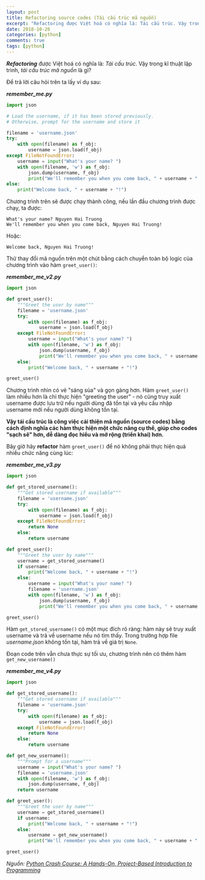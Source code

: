 ```yaml
---
layout: post
title: Refactoring source codes (Tái cấu trúc mã nguồn)
excerpt: "Refactoring được Việt hoá có nghĩa là: Tái cấu trúc. Vậy trong kĩ thuật lập trình, tái cấu trúc mã nguồn là gì?  "
date: 2018-10-26
categories: [python]
comments: true
tags: [python]
---
```


***Refactoring*** được Việt hoá có nghĩa là: *Tái cấu trúc*. Vậy trong kĩ thuật lập trình, *tái cấu trúc mã nguồn* là gì?  

Để trả lời câu hỏi trên ta lấy ví dụ sau:

***remember_me.py***
```python
import json

# Load the username, if it has been stored previously.
# Otherwise, prompt for the username and store it

filename = 'username.json'
try:
	with open(filename) as f_obj:
		username = json.load(f_obj)
except FileNotFoundError:
	username = input("What's your name? ")
	with open(filename, 'w') as f_obj:
		json.dump(username, f_obj)
		print("We'll remember you when you come back, " + username + "!")
else:
	print("Welcome back, " + username + "!")
```
Chương trình trên sẽ được chạy thành công, nếu lần đầu chương trình được chạy, ta được:
```
What's your name? Nguyen Hai Truong
We'll remember you when you come back, Nguyen Hai Truong!
```
Hoặc:
```
Welcome back, Nguyen Hai Truong!
```
Thử thay đổi mã nguồn trên một chút bằng cách chuyển toàn bộ logic của chương trình vào hàm `greet_user()`:

***remember_me_v2.py***
```python
import json

def greet_user():
	"""Greet the user by name"""
	filename = 'username.json'
	try:
		with open(filename) as f_obj:
			username = json.load(f_obj)
	except FileNotFoundError:
		username = input("What's your name? ")
		with open(filename, 'w') as f_obj:
			json.dump(username, f_obj)
			print("We'll remember you when you come back, " + username + "!")
	else:
		print("Welcome back, " + username + "!")

greet_user()
```
Chương trình nhìn có vẻ "sáng sủa" và gọn gàng hơn. Hàm `greet_user()` làm nhiều hơn là chỉ thực hiện "greeting the user" - nó cũng truy xuất username được lưu trữ nếu người dùng đã tồn tại và yêu cầu nhập username mới nếu người dùng không tồn tại.

**Vậy tái cấu trúc là công việc cải thiện mã nguồn (source codes) bằng cách định nghĩa các hàm thực hiện một chức năng cụ thể, giúp cho codes "sạch sẽ" hơn, dễ dàng đọc hiểu và mở rộng (triển khai) hơn.**

Bây giờ hãy **refactor** hàm `greet_user()` để nó không phải thực hiện quá nhiều chức năng cùng lúc:

***remember_me_v3.py***
```python
import json

def get_stored_username():
	"""Get stored username if available"""
	filename = 'username.json'
	try:
		with open(filename) as f_obj:
			username = json.load(f_obj)
	except FileNotFoundError:
		return None
	else:
		return username

def greet_user():
	"""Greet the user by name"""
	username = get_stored_username()
	if username:
		print("Welcome back, " + username + "!")
	else:
		username = input("What's your name? ")
		filename = 'username.json'
		with open(filename, 'w') as f_obj:
			json.dump(username, f_obj)
			print("We'll remember you when you come back, " + username + "!")

greet_user()
```

Hàm `get_stored_username()` có một mục đích rõ ràng: hàm này sẽ truy xuất username và trả về username nếu nó tìm thấy. Trong trường hợp file *username.json* không tồn tại, hàm trả về giá trị `None`.  

Đoạn code trên vẫn chưa thực sự tối ưu, chương trình nên có thêm hàm `get_new_username()`

***remember_me_v4.py***
```python
import json

def get_stored_username():
	"""Get stored username if available"""
	filename = 'username.json'
	try:
		with open(filename) as f_obj:
			username = json.load(f_obj)
	except FileNotFoundError:
		return None
	else:
		return username

def get_new_username():
	"""Prompt for a username"""
	username = input("What's your name? ")
	filename = 'username.json'
	with open(filename, 'w') as f_obj:
		json.dump(username, f_obj)
	return username

def greet_user():
	"""Greet the user by name"""
	username = get_stored_username()
	if username:
		print("Welcome back, " + username + "!")
	else:
		username = get_new_username()
		print("We'll remember you when you come back, " + username + "!")

greet_user()
```

*Nguồn: [Python Crash Course: A Hands-On, Project-Based Introduction to Programming](https://www.amazon.com/Python-Crash-Course-Hands-Project-Based/dp/1593276036)*
